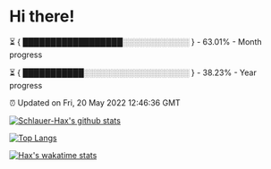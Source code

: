 # Hi there!

⏳ { ██████████████████░░░░░░░░░░░░ } - 63.01% - Month progress

⏳ { ███████████░░░░░░░░░░░░░░░░░░░ } - 38.23% - Year progress

⏰ Updated on Fri, 20 May 2022 12:46:36 GMT


[![Schlauer-Hax's github stats](https://github-readme-stats.vercel.app/api?username=Schlauer-Hax&show_icons=true&theme=dark&count_private=true)](https://github.com/Schlauer-Hax)


[![Top Langs](https://github-readme-stats.vercel.app/api/top-langs/?username=Schlauer-Hax&layout=compact&theme=dark)](https://github.com/Schlauer-Hax?tab=repositories)


[![Hax's wakatime stats](https://github-readme-stats.vercel.app/api/wakatime?username=Hax&theme=dark)](https://wakatime.com/@Hax)

